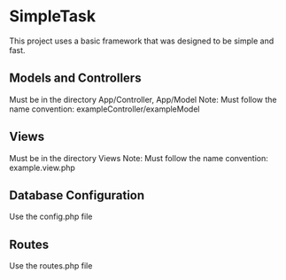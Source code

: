 # SimpleTask
This project uses a basic framework that was designed to be simple and fast.

## Models and Controllers
Must be in the directory App/Controller, App/Model
Note: Must follow the name convention: exampleController/exampleModel

## Views
Must be in the directory Views
Note: Must follow the name convention: example.view.php

## Database Configuration
Use the config.php file

## Routes
Use the routes.php file
